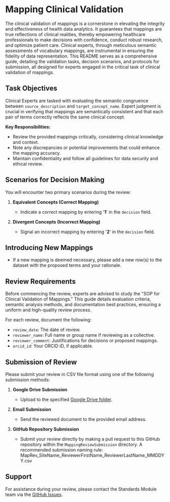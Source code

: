 # Mapping Clinical Validation

The clinical validation of mappings is a cornerstone in elevating the integrity and effectiveness of health data analytics. It guarantees that mappings are true reflections of clinical realities, thereby empowering healthcare professionals to make decisions with confidence, conduct robust research, and optimize patient care. Clinical experts, through meticulous semantic assessments of vocabulary mappings, are instrumental in ensuring the fidelity of data representation. This README serves as a comprehensive guide, detailing the validation tasks, decision scenarios, and protocols for submission, all designed for experts engaged in the critical task of clinical validation of mappings.

## Task Objectives

Clinical Experts are tasked with evaluating the semantic congruence between `source_description` and `target_concept_name`. Expert judgment is crucial in verifying that mappings are semantically consistent and that each pair of terms correctly reflects the same clinical concept.

**Key Responsibilities:**
- Review the provided mappings critically, considering clinical knowledge and context.
- Note any discrepancies or potential improvements that could enhance the mapping accuracy.
- Maintain confidentiality and follow all guidelines for data security and ethical review.

## Scenarios for Decision Making

You will encounter two primary scenarios during the review:

1. **Equivalent Concepts (Correct Mapping)**
   - Indicate a correct mapping by entering '**1**' in the `decision` field.

2. **Divergent Concepts (Incorrect Mapping)**
   - Signal an incorrect mapping by entering '**2**' in the `decision` field.

## Introducing New Mappings

- If a new mapping is deemed necessary, please add a new row(s) to the dataset with the proposed terms and your rationale.

## Review Requirements

Before commencing the review, experts are advised to study the "SOP for Clinical Validation of Mappings." This guide details evaluation criteria, semantic analysis methods, and documentation best practices, ensuring a uniform and high-quality review process.

For each review, document the following:

- `review_date`: The date of review.
- `reviewer_name`: Full name or group name if reviewing as a collective.
- `reviewer_comment`: Justifications for decisions or proposed mappings.
- `orcid_id`: Your ORCID iD, if applicable.

## Submission of Review

Please submit your review in CSV file format using one of the following submission methods:

1. **Google Drive Submission**
   - Upload to the specified [Google Drive folder](https://drive.google.com/drive/folders/1R-8PQ8PUV1aSQyDGQ0O4ltP11Ycco6lM?usp=drive_link).

2. **Email Submission**
   - Send the reviewed document to the provided email address.

3. **GitHub Repository Submission**
   - Submit your review directly by making a pull request to this GitHub repository within the `MappingReviewSubmission` directory. A recommended submission naming rule: MapRev_SiteName_ReviewerFirstName_ReviewerLastName_MMDDYY.csv


## Support

For assistance during your review, please contact the Standards Module team via the [GitHub Issues](https://github.com/chorus-ai/StandardsModule/issues).
